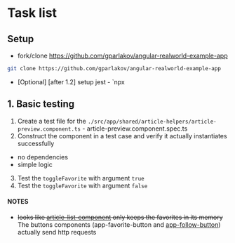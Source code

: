 # Task list

## Setup

- fork/clone https://github.com/gparlakov/angular-realworld-example-app
```bash
git clone https://github.com/gparlakov/angular-realworld-example-app
```

- [Optional] [after 1.2] setup jest - `npx

## 1. Basic testing
 1. Create a test file for the `./src/app/shared/article-helpers/article-preview.component.ts` - article-preview.component.spec.ts
 2. Construct the component in a test case and verify it actually instantiates successfully
  - no dependencies
  - simple logic
 3. Test the `toggleFavorite` with argument `true`
 4. Test the `toggleFavorite` with argument `false`


#### NOTES
- ~~looks like [article-list-component](./src/app/shared/article-helpers/article-list.component.ts) only keeps the favorites in its memory~~ The buttons components (app-favorite-button and [app-follow-button](./src/app/shared/buttons/follow-button.component.ts#L23)) actually send http requests
